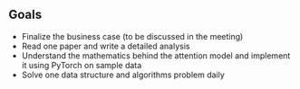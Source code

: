 ## Goals
- Finalize the business case (to be discussed in the meeting)
- Read one paper and write a detailed analysis
- Understand the mathematics behind the attention model and implement it using PyTorch on sample data
- Solve one data structure and algorithms problem daily